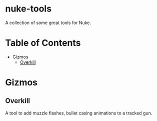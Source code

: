 # nuke-tools
A collection of some great tools for Nuke.

# Table of Contents

- [Gizmos](#gizmos)
  - [Overkill](#overkill)
  
# Gizmos

## Overkill
A tool to add muzzle flashes, bullet casing animations to a tracked gun.


